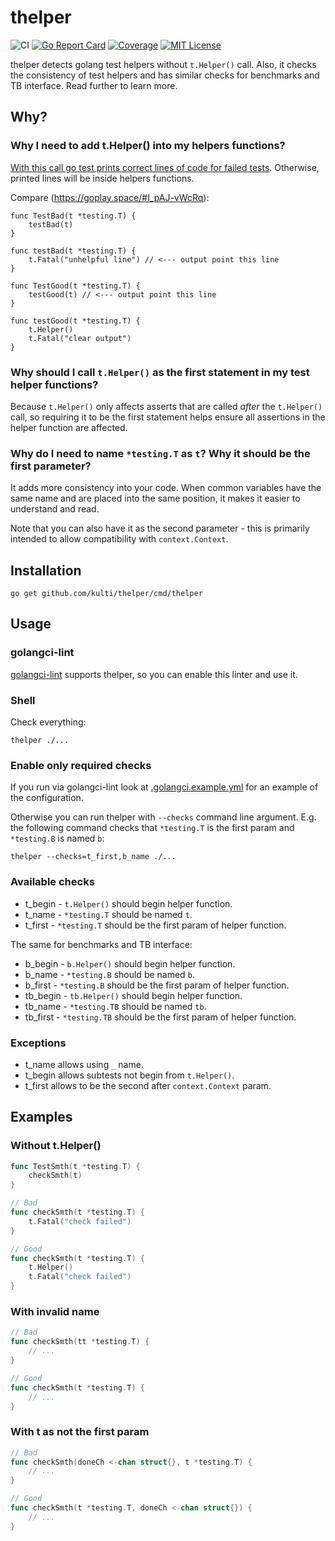 # thelper

![CI](https://github.com/kulti/thelper/workflows/CI/badge.svg)
[![Go Report Card](https://goreportcard.com/badge/github.com/kulti/thelper)](https://goreportcard.com/report/github.com/kulti/thelper)
[![Coverage](https://coveralls.io/repos/github/kulti/thelper/badge.svg?branch=master)](https://coveralls.io/github/kulti/thelper?branch=master)
[![MIT License](http://img.shields.io/badge/license-MIT-blue.svg?style=flat)](LICENSE)

thelper detects golang test helpers without `t.Helper()` call. Also, it checks the consistency of test helpers and has similar checks for benchmarks and TB interface. Read further to learn more.

## Why?
### Why I need to add t.Helper() into my helpers functions?

[With this call go test prints correct lines of code for failed tests](https://golang.org/pkg/testing/#T.Helper
). Otherwise, printed lines will be inside helpers functions.

Compare (https://goplay.space/#I_pAJ-vWcRq):
```
func TestBad(t *testing.T) {
	testBad(t)
}

func testBad(t *testing.T) {
	t.Fatal("unhelpful line") // <--- output point this line
}

func TestGood(t *testing.T) {
	testGood(t) // <--- output point this line
}

func testGood(t *testing.T) {
	t.Helper()
	t.Fatal("clear output")
}
```

### Why should I call `t.Helper()` as the first statement in my test helper functions?

Because `t.Helper()` only affects asserts that are called _after_ the `t.Helper()` call, so requiring it to be the first statement helps ensure
all assertions in the helper function are affected.

### Why do I need to name `*testing.T` as `t`? Why it should be the first parameter?

It adds more consistency into your code. When common variables have the same name and are placed into the same position, it makes it easier to understand and read.

Note that you can also have it as the second parameter - this is primarily intended to allow compatibility with `context.Context`.

## Installation

```
go get github.com/kulti/thelper/cmd/thelper
```

## Usage

### golangci-lint

[golangci-lint](https://golangci-lint.run/) supports thelper, so you can enable this linter and use it.

### Shell

Check everything:
```
thelper ./...
```

### Enable only required checks

If you run via golangci-lint look at [.golangci.example.yml](https://golangci-lint.run/usage/configuration/#config-file) for an example of the configuration.

Otherwise you can run thelper with `--checks` command line argument. E.g. the following command checks that `*testing.T` is the first param and `*testing.B` is named `b`:
```
thelper --checks=t_first,b_name ./...
```

### Available checks
* t_begin - `t.Helper()` should begin helper function.
* t_name - `*testing.T` should be named `t`.
* t_first - `*testing.T` should be the first param of helper function.

The same for benchmarks and TB interface:
* b_begin - `b.Helper()` should begin helper function.
* b_name - `*testing.B` should be named `b`.
* b_first - `*testing.B` should be the first param of helper function.
* tb_begin - `tb.Helper()` should begin helper function.
* tb_name - `*testing.TB` should be named `tb`.
* tb_first - `*testing.TB` should be the first param of helper function.

### Exceptions

* t_name allows using `_` name.
* t_begin allows subtests not begin from `t.Helper()`.
* t_first allows to be the second after `context.Context` param.

## Examples

### Without t.Helper()

```go
func TestSmth(t *testing.T) {
	checkSmth(t)
}

// Bad
func checkSmth(t *testing.T) {
	t.Fatal("check failed")
}

// Good
func checkSmth(t *testing.T) {
	t.Helper()
	t.Fatal("check failed")
}
```

### With invalid name

```go
// Bad
func checkSmth(tt *testing.T) {
    // ...
}

// Good
func checkSmth(t *testing.T) {
    // ...
}
```

### With t as not the first param

```go
// Bad
func checkSmth(doneCh <-chan struct{}, t *testing.T) {
    // ...
}

// Good
func checkSmth(t *testing.T, doneCh <-chan struct{}) {
    // ...
}
```
